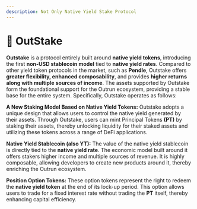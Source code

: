 ```yaml
---
description: Not Only Native Yield Stake Protocol
---
```


# 🏦 OutStake

**Outstake** is a protocol entirely built around **native yield tokens**, introducing the first **non-USD stablecoin model** tied to **native yield rates**. Compared to other yield token protocols in the market, such as **Pendle**, Outstake offers **greater flexibility, enhanced composability**, and provides **higher returns along with multiple sources of income**. The assets supported by Outstake form the foundational support for the Outrun ecosystem, providing a stable base for the entire system. Specifically, Outstake operates as follows:

**A New Staking Model Based on Native Yield Tokens:** Outstake adopts a unique design that allows users to control the native yield generated by their assets. Through Outstake, users can mint Principal Tokens **(PT)** by staking their assets, thereby unlocking liquidity for their staked assets and utilizing these tokens across a range of DeFi applications.

**Native Yield Stablecoin (also YT):** The value of the native yield stablecoin is directly tied to the **native yield rate**. The economic model built around it offers stakers higher income and multiple sources of revenue. It is highly composable, allowing developers to create new products around it, thereby enriching the Outrun ecosystem.

**Position Option Tokens:** These option tokens represent the right to redeem the **native yield token** at the end of its lock-up period. This option allows users to trade for a fixed interest rate without trading the **PT** itself, thereby enhancing capital efficiency.
